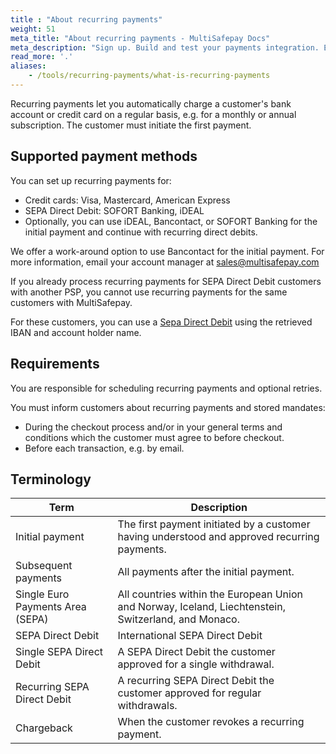 ```yaml
---
title : "About recurring payments"
weight: 51
meta_title: "About recurring payments - MultiSafepay Docs"
meta_description: "Sign up. Build and test your payments integration. Explore our products and services. Use our API Reference, SDKs, and wrappers. Get support."
read_more: '.'
aliases:
    - /tools/recurring-payments/what-is-recurring-payments
---
```


Recurring payments let you automatically charge a customer's bank account or credit card on a regular basis, e.g. for a monthly or annual subscription. The customer must initiate the first payment.

## Supported payment methods
You can set up recurring payments for:

- Credit cards: Visa, Mastercard, American Express
- SEPA Direct Debit: SOFORT Banking, iDEAL
- Optionally, you can use iDEAL, Bancontact, or SOFORT Banking for the initial payment and continue with recurring direct debits.

We offer a work-around option to use Bancontact for the initial payment. For more information, email your account manager at <sales@multisafepay.com>

If you already process recurring payments for SEPA Direct Debit customers with another PSP, you cannot use recurring payments for the same customers with MultiSafepay. 

For these customers, you can use a [Sepa Direct Debit](/api/#direct-sepa-direct-debit) using the retrieved IBAN and account holder name.

## Requirements

You are responsible for scheduling recurring payments and optional retries.

You must inform customers about recurring payments and stored mandates:

- During the checkout process and/or in your general terms and conditions which the customer must agree to before checkout.
- Before each transaction, e.g. by email.
 
## Terminology

| Term    | Description  |
|---|---|
| Initial payment  | The first payment initiated by a customer having understood and approved recurring payments.  |
| Subsequent payments  | All payments after the initial payment.  |
| Single Euro Payments Area (SEPA)  | All countries within the European Union and Norway, Iceland, Liechtenstein, Switzerland, and Monaco.  |
| SEPA Direct Debit  | International SEPA Direct Debit  |
|Single SEPA Direct Debit   | A SEPA Direct Debit the customer approved for a single withdrawal.  |
| Recurring SEPA Direct Debit  | A recurring SEPA Direct Debit the customer approved for regular withdrawals.  |
| Chargeback  | When the customer revokes a recurring payment.  |


